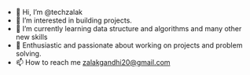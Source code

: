 - 👋 Hi, I’m @techzalak
- 👀 I’m interested in building projects.
- 🌱 I’m currently learning data structure and algorithms and many other new skills
- 💞️ Enthusiastic and passionate about working on projects and problem solving.
- 📫 How to reach me zalakgandhi20@gmail.com

<!---
techzalak/techzalak is a ✨ special ✨ repository because its `README.md` (this file) appears on your GitHub profile.
You can click the Preview link to take a look at your changes.
--->
